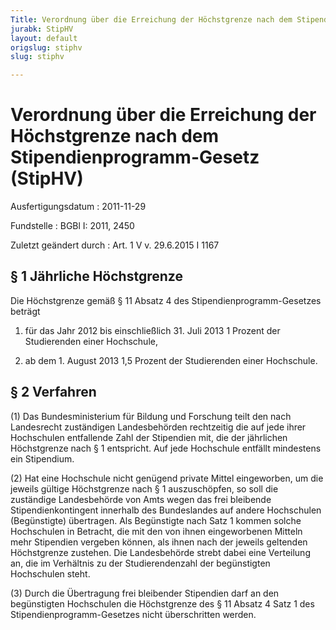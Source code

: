 ```yaml
---
Title: Verordnung über die Erreichung der Höchstgrenze nach dem Stipendienprogramm-Gesetz
jurabk: StipHV
layout: default
origslug: stiphv
slug: stiphv

---
```


# Verordnung über die Erreichung der Höchstgrenze nach dem Stipendienprogramm-Gesetz (StipHV)

Ausfertigungsdatum
:   2011-11-29

Fundstelle
:   BGBl I: 2011, 2450

Zuletzt geändert durch
:   Art. 1 V v. 29.6.2015 I 1167


## § 1 Jährliche Höchstgrenze

Die Höchstgrenze gemäß § 11 Absatz 4 des Stipendienprogramm-Gesetzes beträgt

1.  für das Jahr 2012 bis einschließlich 31. Juli 2013 1 Prozent der Studierenden einer Hochschule,


2.  ab dem 1. August 2013 1,5 Prozent der Studierenden einer Hochschule.





## § 2 Verfahren

(1) Das Bundesministerium für Bildung und Forschung teilt den nach Landesrecht zuständigen Landesbehörden rechtzeitig die auf jede ihrer Hochschulen entfallende Zahl der Stipendien mit, die der jährlichen Höchstgrenze nach § 1 entspricht. Auf jede Hochschule entfällt mindestens ein Stipendium.

(2) Hat eine Hochschule nicht genügend private Mittel eingeworben, um die jeweils gültige Höchstgrenze nach § 1 auszuschöpfen, so soll die zuständige Landesbehörde von Amts wegen das frei bleibende Stipendienkontingent innerhalb des Bundeslandes auf andere Hochschulen (Begünstigte) übertragen. Als Begünstigte nach Satz 1 kommen solche Hochschulen in Betracht, die mit den von ihnen eingeworbenen Mitteln mehr Stipendien vergeben können, als ihnen nach der jeweils geltenden Höchstgrenze zustehen. Die Landesbehörde strebt dabei eine Verteilung an, die im Verhältnis zu der Studierendenzahl der begünstigten Hochschulen steht.

(3) Durch die Übertragung frei bleibender Stipendien darf an den begünstigten Hochschulen die Höchstgrenze des § 11 Absatz 4 Satz 1 des Stipendienprogramm-Gesetzes nicht überschritten werden.

